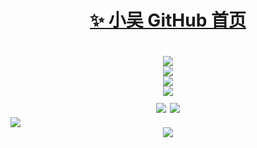 <h1 align="center">
 <a href="https://github.com/zhang-bcxb">
  <span>✨</span>
  小吴 GitHub 首页</a>
<h1>

<div align="center" style="width:100%;"> <img src="https://profile-counter.glitch.me/yang-tian-hub/count.svg" /> </div>

<div align="center"> <img src="https://readme-typing-svg.herokuapp.com/?lines=欢迎来到我的GitHub!&center=true&font=Roboto&size=27" /></div>

<div align="center" style="width:100%;">
 <img src="https://streak-stats.demolab.com?user=1421788142&theme=dark&locale=zh_Hans" />
</div>


<div align="center" style="width:100%;">
 <img src="https://github-readme-stats.vercel.app/api?username=1421788142&show_icons=true&theme=tokyonight" />
<div>
   <img src="https://camo.githubusercontent.com/7f9333dbc7e21771749e95f4f0bc5b77e7c10d6c0efee69140a6417ccce7987a/68747470733a2f2f696d672e736869656c64732e696f2f7374617469632f76313f6c6162656c3d50726f6772616d266d6573736167653d56756526636f6c6f723d626c7565" data-canonical-src="https://img.shields.io/static/v1?label=Program&amp;message=Vue&amp;color=blue" style="max-width: 100%;">
 <img src="https://camo.githubusercontent.com/c94e39eefa7a7105104f3fa1fc1e0d93660e3ddbd67521804b6cb9e9c4740de9/68747470733a2f2f696d672e736869656c64732e696f2f7374617469632f76313f6c6162656c3d4c616e6775616765266d6573736167653d4a61766153637269707426636f6c6f723d79656c6c6f77" data-canonical-src="https://img.shields.io/static/v1?label=Language&amp;message=JavaScript&amp;color=yellow" style="max-width: 100%;">
 </div>
</div>
 <img src="https://github-readme-stats.vercel.app/api/top-langs/?username=1421788142&size_weight=0.5&count_weight=0.5" />
<div align="center"> <img src="https://github-readme-activity-graph.vercel.app/graph?username=1421788142&theme=xcode" /> </div>
